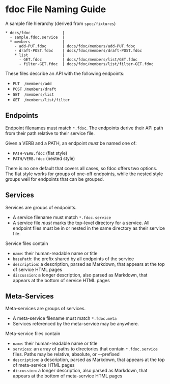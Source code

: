 # fdoc File Naming Guide

A sample file hierarchy (derived from `spec/fixtures`)

    * docs/fdoc              |
      - sample.fdoc.service  |
      * members              |
        - add-PUT.fdoc       | docs/fdoc/members/add-PUT.fdoc
        - draft-POST.fdoc    | docs/fdoc/members/draft-POST.fdoc
        * list               |
          - GET.fdoc         | docs/fdoc/members/list/GET.fdoc
          - filter-GET.fdoc  | docs/fdoc/members/list/filter-GET.fdoc

These files describe an API with the following endpoints:

- `PUT  /members/add`
- `POST /members/draft`
- `GET  /members/list`
- `GET  /members/list/filter`

## Endpoints

Endpoint filenames must match `*.fdoc`. The endpoints derive their API path from their path relative to their service file.

Given a VERB and a PATH, an endpoint *must* be named one of:

- `PATH-VERB.fdoc` (flat style) 
- `PATH/VERB.fdoc` (nested style)

There is no one default that covers all cases, so fdoc offers two options. The flat style works for groups of one-off endpoints, while the nested style groups well for endpoints that can be grouped.

## Services

Services are groups of endpoints.

- A service filename must match `*.fdoc.service`
- A service file *must* marks the top-level directory for a service. All endpoint files must be in or nested in the same directory as their service file.

Service files contain

- `name`: their human-readable name or title
- `basePath`: the prefix shared by all endpoints of the service
- `description`: a description, parsed as Markdown, that appears at the top of service HTML pages
- `discussion`: a longer description, also parsed as Markdown, that appears at the bottom of service HTML pages

## Meta-Services

Meta-services are groups of services.

- A meta-service filename must match `*.fdoc.meta`
- Services referenced by the meta-service may be anywhere.

Meta-service files contain

- `name`: their human-readable name or title
- `services`: an array of paths to directories that contain `*.fdoc.service` files. Paths may be relative, absolute, or `~`-prefixed
- `description`: a description, parsed as Markdown, that appears at the top of meta-service HTML pages
- `discussion`: a longer description, also parsed as Markdown, that appears at the bottom of meta-service HTML pages